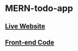 # MERN-todo-app

## [Live Website](https://dainty-puffpuff-8e0dc2.netlify.app/)

## [Front-end Code](https://github.com/hassanmehedi1/todo-app-frontend)
